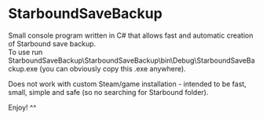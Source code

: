 # StarboundSaveBackup
Small console program written in C# that allows fast and automatic creation of Starbound save backup.  
To use run StarboundSaveBackup\StarboundSaveBackup\bin\Debug\StarboundSaveBackup.exe (you can obviously copy this .exe anywhere).  
  
Does not work with custom Steam/game installation - intended to be fast, small, simple and safe (so no searching for Starbound folder).  
  
Enjoy! ^^  
